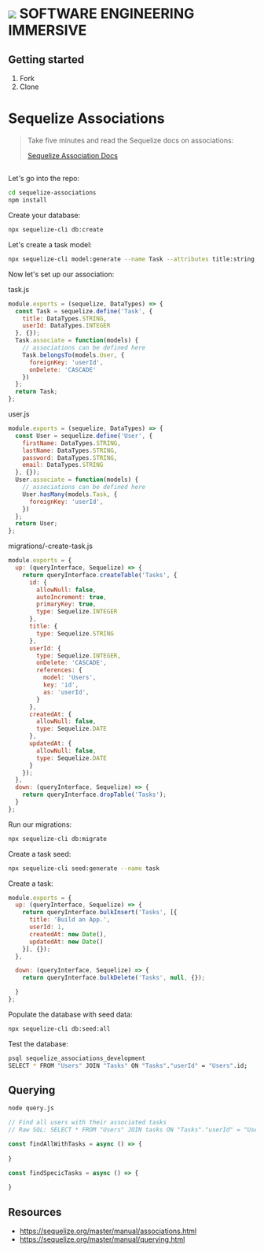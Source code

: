 # ![](https://ga-dash.s3.amazonaws.com/production/assets/logo-9f88ae6c9c3871690e33280fcf557f33.png)  SOFTWARE ENGINEERING IMMERSIVE

## Getting started

1. Fork
1. Clone

# Sequelize Associations

> Take five minutes and read the Sequelize docs on associations: 
>
> [Sequelize Association Docs](https://sequelize.org/master/class/lib/associations/base.js~Association.html)

##

Let's go into the repo:

```sh
cd sequelize-associations
npm install
```

Create your database:

```sh
npx sequelize-cli db:create
```

Let's create a task model:

```sh
npx sequelize-cli model:generate --name Task --attributes title:string,userId:integer
```

Now let's set up our association:

task.js
```js
module.exports = (sequelize, DataTypes) => {
  const Task = sequelize.define('Task', {
    title: DataTypes.STRING,
    userId: DataTypes.INTEGER
  }, {});
  Task.associate = function(models) {
    // associations can be defined here
    Task.belongsTo(models.User, {
      foreignKey: 'userId',
      onDelete: 'CASCADE'
    })
  };
  return Task;
};
```

user.js
```js
module.exports = (sequelize, DataTypes) => {
  const User = sequelize.define('User', {
    firstName: DataTypes.STRING,
    lastName: DataTypes.STRING,
    password: DataTypes.STRING,
    email: DataTypes.STRING
  }, {});
  User.associate = function(models) {
    // associations can be defined here
    User.hasMany(models.Task, {
      foreignKey: 'userId',
    })
  };
  return User;
};
```

migrations/<timestamp>-create-task.js
```js
module.exports = {
  up: (queryInterface, Sequelize) => {
    return queryInterface.createTable('Tasks', {
      id: {
        allowNull: false,
        autoIncrement: true,
        primaryKey: true,
        type: Sequelize.INTEGER
      },
      title: {
        type: Sequelize.STRING
      },
      userId: {
        type: Sequelize.INTEGER,
        onDelete: 'CASCADE',
        references: {
          model: 'Users',
          key: 'id',
          as: 'userId',
        }
      },
      createdAt: {
        allowNull: false,
        type: Sequelize.DATE
      },
      updatedAt: {
        allowNull: false,
        type: Sequelize.DATE
      }
    });
  },
  down: (queryInterface, Sequelize) => {
    return queryInterface.dropTable('Tasks');
  }
};  
```

Run our migrations:

```sh
npx sequelize-cli db:migrate
```

Create a task seed:

```sh
npx sequelize-cli seed:generate --name task
```

Create a task:
```js
module.exports = {
  up: (queryInterface, Sequelize) => {
    return queryInterface.bulkInsert('Tasks', [{
      title: 'Build an App.',
      userId: 1,
      createdAt: new Date(),
      updatedAt: new Date()
    }], {});
  },

  down: (queryInterface, Sequelize) => {
    return queryInterface.bulkDelete('Tasks', null, {});

  }
};
```

Populate the database with seed data:

```sh
npx sequelize-cli db:seed:all
```

Test the database:

```sh
psql sequelize_associations_development
SELECT * FROM "Users" JOIN "Tasks" ON "Tasks"."userId" = "Users".id;
```

## Querying

```sh
node query.js
```

```js
// Find all users with their associated tasks
// Raw SQL: SELECT * FROM "Users" JOIN tasks ON "Tasks"."userId" = "Users".id;

const findAllWithTasks = async () => {
    
}

const findSpecicTasks = async () => {
    
}
```

## Resources

- https://sequelize.org/master/manual/associations.html
- https://sequelize.org/master/manual/querying.html
